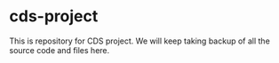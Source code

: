 # cds-project
This is repository for CDS project. We will keep taking backup of all the source code and files here.
